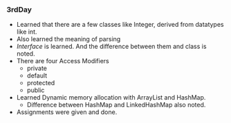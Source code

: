 
### 3rdDay 
- Learned that there are a few classes like Integer, derived from datatypes like int.
- Also learned the meaning of parsing
- *Interface* is learned. And the difference between them and class is noted.
- There are four Access Modifiers
  - private
  - default
  - protected
  - public
- Learned Dynamic memory allocation with ArrayList and HashMap.
  - Difference between HashMap and LinkedHashMap also noted.
- Assignments were given and done.


